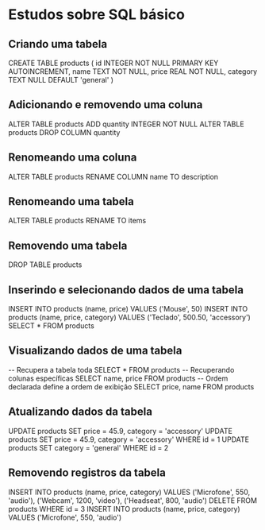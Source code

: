 # Estudos sobre SQL básico

## Criando uma tabela

CREATE TABLE products (
  id INTEGER NOT NULL PRIMARY KEY AUTOINCREMENT,
  name TEXT NOT NULL,
  price REAL NOT NULL,
  category TEXT NULL DEFAULT 'general'
)

## Adicionando e removendo uma coluna

ALTER TABLE products ADD quantity INTEGER NOT NULL
ALTER TABLE products DROP COLUMN quantity

## Renomeando uma coluna

ALTER TABLE products RENAME COLUMN name TO description

## Renomeando uma tabela

ALTER TABLE products RENAME TO items

## Removendo uma tabela

DROP TABLE products

## Inserindo e selecionando dados de uma tabela

INSERT INTO products (name, price) VALUES ('Mouse', 50)
INSERT INTO products (name, price, category) VALUES ('Teclado', 500.50, 'accessory')
SELECT \* FROM products

## Visualizando dados de uma tabela

-- Recupera a tabela toda
SELECT \* FROM products
-- Recuperando colunas específicas
SELECT name, price FROM products
-- Ordem declarada define a ordem de exibição
SELECT price, name FROM products

## Atualizando dados da tabela

UPDATE products SET price = 45.9, category = 'accessory'
UPDATE products SET price = 45.9, category = 'accessory' WHERE id = 1
UPDATE products SET category = 'general' WHERE id = 2

## Removendo registros da tabela

INSERT INTO products (name, price, category) VALUES ('Microfone', 550, 'audio'), ('Webcam', 1200, 'video'), ('Headseat', 800, 'audio')
DELETE FROM products WHERE id = 3
INSERT INTO products (name, price, category) VALUES ('Microfone', 550, 'audio')
